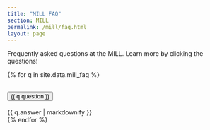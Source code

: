 ```yaml
---
title: "MILL FAQ"
section: MILL
permalink: /mill/faq.html
layout: page
---
```


Frequently asked questions at the MILL. Learn more by clicking the questions!

<div class="accordion mb-3" id="accordion">
    {% for q in site.data.mill_faq %}
    <div class="accordion-item">
      <h2 class="accordion-header" id="heading{{ forloop.index }}">
        <button class="accordion-button collapsed" type="button" data-bs-toggle="collapse" data-bs-target="#collapse{{ forloop.index }}" aria-expanded="{% if include.open == true %}true{% else %}false{% endif %}" aria-controls="collapse{{ forloop.index }}">
            {{ q.question }}
        </button>
      </h2>
      <div id="collapse{{ forloop.index }}" class="accordion-collapse collapse" aria-labelledby="heading{{ forloop.index }}" data-bs-parent="#accordion{{ id }}">
        <div class="accordion-body">
            {{ q.answer | markdownify }}
        </div>
      </div>
    </div>
    {% endfor %}
</div>

